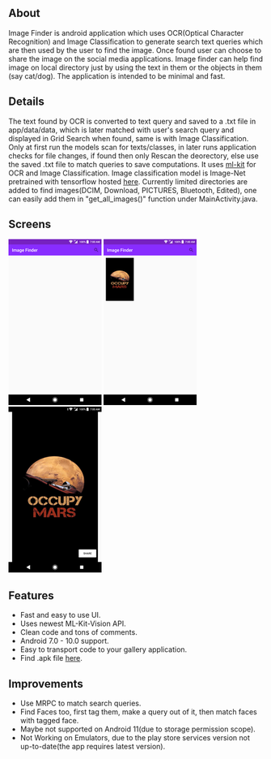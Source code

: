 ## About
Image Finder is android application which uses OCR(Optical Character Recognition) and Image Classification to generate search text queries which are then used by the user to find the image. Once found user can choose to share the image on the social media applications. Image finder can help find image on local directory just by using the text in them or the objects in them (say cat/dog). The application is intended to be minimal and fast.

## Details
The text found by OCR is converted to text query and saved to a .txt file in app/data/data, which is later matched with user's search query and displayed in Grid Search when found, same is with Image Classification. Only at first run the models scan for texts/classes, in later runs application checks for file changes, if found then only Rescan the deorectory, else use the saved .txt file to match queries to save computations. It uses [ml-kit](https://github.com/googlesamples/mlkit/tree/master/android/vision-quickstart) for OCR and Image Classification. Image classification model is Image-Net pretrained with tensorflow hosted [here](https://www.tensorflow.org/lite/guide/hosted_models). Currently limited directories are added to find images(DCIM, Download, PICTURES, Bluetooth, Edited), one can easily add them in "get_all_images()" function under MainActivity.java.

## Screens
![1](/Screens/s1.png) 
![2](/Screens/s2.png) 
![3](/Screens/s3.png) 

## Features
* Fast and easy to use UI.
* Uses newest ML-Kit-Vision API.
* Clean code and tons of comments.
* Android 7.0 - 10.0 support.
* Easy to transport code to your gallery application.
* Find .apk file [here](https://drive.google.com/file/d/1NX1PZtpgUx8YRT83dvjX4H4ceqqq-0fv/view?usp=sharing).

## Improvements
* Use MRPC to match search queries.
* Find Faces too, first tag them, make a query out of it, then match faces with tagged face.
* Maybe not supported on Android 11(due to storage permission scope).
* Not Working on Emulators, due to the play store services version not up-to-date(the app requires latest version).
